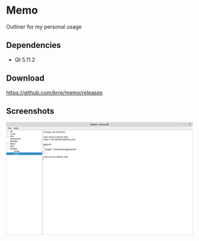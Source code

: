 # Memo
Outliner for my personal usage

## Dependencies
- Qt 5.11.2

## Download
https://github.com/krre/memo/releases

## Screenshots
![Screenshot](/images/screenshot-1.png?raw=true)
